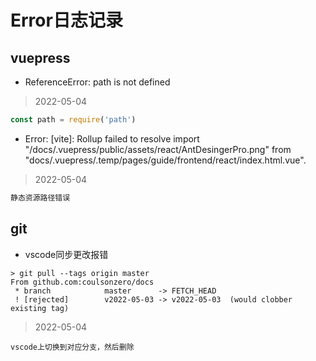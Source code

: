 # Error日志记录




## vuepress



* ReferenceError: path is not defined

> 2022-05-04

```js
const path = require('path')
```

* Error: [vite]: Rollup failed to resolve import "/docs/.vuepress/public/assets/react/AntDesingerPro.png" from "docs/.vuepress/.temp/pages/guide/frontend/react/index.html.vue".

> 2022-05-04

```js
静态资源路径错误
```

## git

* vscode同步更改报错

```
> git pull --tags origin master
From github.com:coulsonzero/docs
 * branch            master      -> FETCH_HEAD
 ! [rejected]        v2022-05-03 -> v2022-05-03  (would clobber existing tag)
```

> 2022-05-04

```
vscode上切换到对应分支，然后删除
```